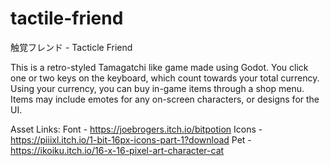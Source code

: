 # tactile-friend
 触覚フレンド - Tacticle Friend

This is a retro-styled Tamagatchi like game made using Godot. You click one or two keys on the keyboard, which count towards your total currency. Using your currency, you can buy in-game items through a shop menu. Items may include emotes for any on-screen characters, or designs for the UI.

Asset Links:
Font - https://joebrogers.itch.io/bitpotion
Icons - https://piiixl.itch.io/1-bit-16px-icons-part-1?download
Pet - https://ikoiku.itch.io/16-x-16-pixel-art-character-cat
